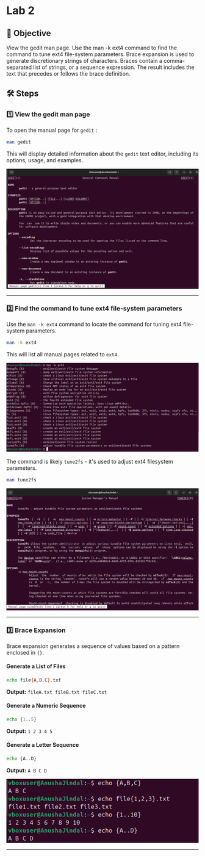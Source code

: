 # Lab 2

## 📌 Objective  
View the gedit man page. 
Use the man -k ext4 command to find the command to tune ext4 file-system parameters. 
Brace expansion is used to generate discretionary strings of characters. Braces contain a comma-separated list of strings, or a sequence expression. The result includes the text that precedes or follows the brace definition. 

## 🛠️ Steps  

### 1️⃣ **View the gedit man page**  
To open the manual page for `gedit` :  
 
```bash
man gedit
```
This will display detailed information about the `gedit` text editor, including its options, usage, and examples. 

![image alt](lab2-1.png)  

---  
### 2️⃣ **Find the command to tune ext4 file-system parameters**  
Use the `man -k ext4` command to locate the command for tuning ext4 file-system parameters.
 
```bash
man -k ext4
```
This will list all manual pages related to `ext4`. 

![image alt](lab2-2.png) 

The command is likely `tune2fs` - it's used to adjust ext4 filesystem parameters.

```bash
man tune2fs
```

![image alt](lab2-3.png) 

---  
### 3️⃣ **Brace Expansion**  
Brace expansion generates a sequence of values based on a pattern enclosed in `{}`.

#### **Generate a List of Files**  
```bash
echo file{A,B,C}.txt
```
**Output:** `fileA.txt fileB.txt fileC.txt`

#### **Generate a Numeric Sequence**  
```bash
echo {1..5}
```
**Output:** `1 2 3 4 5`

#### **Generate a Letter Sequence**  
```bash
echo {A..D}
```
**Output:** `A B C D`

![image alt](lab2-4.png) 

---  

